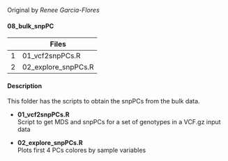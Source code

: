 Original by *Renee Garcia-Flores*

#### 08_bulk_snpPC ####

|   |       Files     |
|---| --------------- |
| 1 | 01_vcf2snpPCs.R |
| 2 | 02_explore_snpPCs.R | 

#### Description ####

This folder has the scripts to obtain the snpPCs from the bulk data.

- **01_vcf2snpPCs.R**       
Script to get MDS and snpPCs for a set of genotypes in a VCF.gz input data

- **02_explore_snpPCs.R**        
Plots first 4 PCs colores by sample variables
